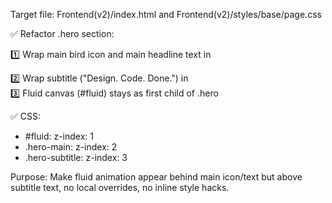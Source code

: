 Target file: Frontend(v2)/index.html and Frontend(v2)/styles/base/page.css

✅ Refactor .hero section:

1️⃣ Wrap main bird icon and main headline text in <div class="hero-main">
2️⃣ Wrap subtitle ("Design. Code. Done.") in <div class="hero-subtitle">
3️⃣ Fluid canvas (#fluid) stays as first child of .hero

✅ CSS:

- #fluid: z-index: 1
- .hero-main: z-index: 2
- .hero-subtitle: z-index: 3

Purpose: Make fluid animation appear behind main icon/text but above subtitle text, no local overrides, no inline style hacks.
